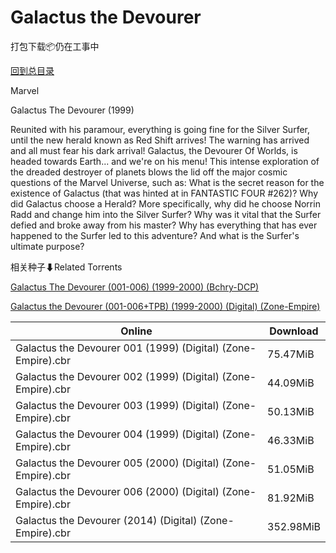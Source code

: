 # Galactus the Devourer

打包下载📦仍在工事中

[回到总目录](/Catalogs.md)

Marvel

Galactus The Devourer (1999)

Reunited with his paramour, everything is going fine for the Silver Surfer, until the new herald known as Red Shift arrives! The warning has arrived and all must fear his dark arrival! Galactus, the Devourer Of Worlds, is headed towards Earth... and we're on his menu! This intense exploration of the dreaded destroyer of planets blows the lid off the major cosmic questions of the Marvel Universe, such as: What is the secret reason for the existence of Galactus (that was hinted at in FANTASTIC FOUR #262)? Why did Galactus choose a Herald? More specifically, why did he choose Norrin Radd and change him into the Silver Surfer? Why was it vital that the Surfer defied and broke away from his master? Why has everything that has ever happened to the Surfer led to this adventure? And what is the Surfer's ultimate purpose? 





相关种子⬇Related Torrents

[Galactus The Devourer (001-006) (1999-2000) (Bchry-DCP)](https://github.com/alicewish/markdown/blob/master/torrent/Galactus-The-Devourer--001-006---1999-2000---Bchry-DCP.md)

[Galactus the Devourer (001-006+TPB) (1999-2000) (Digital) (Zone-Empire)](https://github.com/alicewish/markdown/blob/master/torrent/Galactus-the-Devourer--001-006-TPB---1999-2000---Digital---Zone-Empire.md)

Online | Download
--- | ---
Galactus the Devourer 001 (1999) (Digital) (Zone-Empire).cbr | 75.47MiB
Galactus the Devourer 002 (1999) (Digital) (Zone-Empire).cbr | 44.09MiB
Galactus the Devourer 003 (1999) (Digital) (Zone-Empire).cbr | 50.13MiB
Galactus the Devourer 004 (1999) (Digital) (Zone-Empire).cbr | 46.33MiB
Galactus the Devourer 005 (2000) (Digital) (Zone-Empire).cbr | 51.05MiB
Galactus the Devourer 006 (2000) (Digital) (Zone-Empire).cbr | 81.92MiB
Galactus the Devourer (2014) (Digital) (Zone-Empire).cbr | 352.98MiB